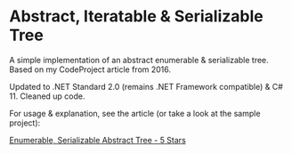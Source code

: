 # Abstract, Iteratable & Serializable Tree
A simple implementation of an abstract enumerable &amp; serializable tree. Based on my CodeProject article from 2016.

Updated to .NET Standard 2.0 (remains .NET Framework compatible) & C# 11. Cleaned up code.

For usage & explanation, see the article (or take a look at the sample project): 

[Enumerable, Serializable Abstract Tree - 5 Stars](https://www.codeproject.com/Articles/1072338/Enumerable-Serializable-Abstract-Tree)
